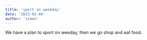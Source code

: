 ```yaml
---
title: 'sport on weekday'
date: '2023-03-04'
author: 'simon'
---
```


We have a plan to sport on weeday, then we go shop and eat food.
